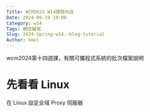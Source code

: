 ```yaml
---
Title: WCM2024 W14課程內容 
Date: 2024-06-19 19:00
Category: w14
Tags: 網誌編寫
Slug: 2024-Spring-w14.-blog-tutorial
Author: kmol
---
```


wcm2024第十四週課，有關可攜程式系統的批次檔案說明

<!-- PELICAN_END_SUMMARY -->

# 先看看 Linux
在 Linux 設定全域 Proxy 伺服器